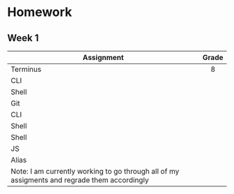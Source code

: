 # Homework 

## Week 1 
| Assignment | Grade |
|--------------------------------|:------:|
|Terminus                        |  8    |
|CLI                             |       |
|Shell                           |       |
|Git                             |       |
|CLI                             |       |
|Shell                           |       |
|Shell                           |       |
|JS                              |       |
|Alias                           |       |
| Note: I am currently working to go through all of my assigments and regrade them accordingly|